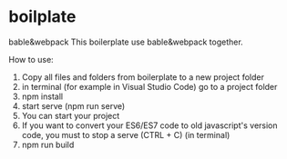 # boilplate
bable&amp;webpack
This boilerplate use bable&webpack together.

How to use:
1) Copy all files and folders from boilerplate to a new project folder
2) in terminal (for example in Visual Studio Code) go to a project folder
3) npm install
4) start serve (npm run serve)
5) You can start your project
6) If you want to convert your ES6/ES7 code to old javascript's version code, you must to stop a serve (CTRL + C) (in terminal)
8) npm run build
